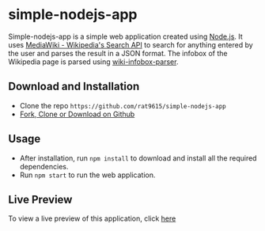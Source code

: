 # simple-nodejs-app

Simple-nodejs-app is a simple web application created using [Node.js](https://github.com/nodejs/node). It uses [MediaWiki - Wikipedia's Search API](https://www.mediawiki.org/wiki/API:Opensearch) to search for anything entered by the user and parses the result in a JSON format. The infobox of the Wikipedia page is parsed using [wiki-infobox-parser](https://github.com/0x333333/wiki-infobox-parser).

## Download and Installation

- Clone the repo ```https://github.com/rat9615/simple-nodejs-app```
- [Fork, Clone or Download on Github](https://github.com/rat9615/simple-nodejs-app)

## Usage

- After installation, run ```npm install``` to download and install all the required dependencies.
- Run ```npm start``` to run the web application.

## Live Preview

To view a live preview of this application, click [here](https://desolate-coast-53201.herokuapp.com/)


